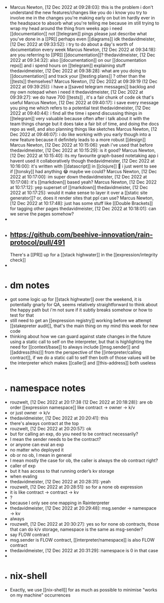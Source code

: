 - Marcus Newton, [12 Dec 2022 at 09:28:03]:
  this is the problem
  i don't understand the new features/changes like you do
  i know you try to involve me in the changes you're making early on but im hardly ever in the headspace to absorb what you're telling me
  because im still trying to wrap my head around the thing from weeks ago
  i need [[documentation]] 
  not [[telegram]] pings
  please just describe what you've done in a [[PR]]
  perhaps even [[diagrams]] idk
  thedavidmeister, [12 Dec 2022 at 09:33:52]:
  i try to do about a day's worth of documentation every week
  Marcus Newton, [12 Dec 2022 at 09:34:18]:
  are you referring to [[PR]] [[documentation]]?
  thedavidmeister, [12 Dec 2022 at 09:34:32]:
  also [[documentation]] on our [[documentation repo]]
  and i spend hours on [[telegram]] explaining stuff
  thedavidmeister, [12 Dec 2022 at 09:38:28]:
  what are you doing to [[documentation]] and track your [[testing plans]] ?
  other than the [[tests]] themselves?
  Marcus Newton, [12 Dec 2022 at 09:39:19 (12 Dec 2022 at 09:39:25)]:
  i have a [[saved telegram messages]] backlog and my own notepad when i need it
  thedavidmeister, [12 Dec 2022 at 09:39:27]:
  we do have 700 [[tests]] , it's a fair chunk of code
  ok that's useful
  Marcus Newton, [12 Dec 2022 at 09:40:17]:
  i save every message you ping me
  which refers to a potential test
  thedavidmeister, [12 Dec 2022 at 09:40:44]:
  i find all the time i spend discussing things in [[telegram]] very valuable because often after i talk about it with the team things change
  but it does take a fair bit of time, and doing the docs repo as well, and also planning things like sketches
  Marcus Newton, [12 Dec 2022 at 09:46:07]:
  i do like working with you early though
  into a new feature
  because it definitely leads to a more robust [[design]]
  Marcus Newton, [12 Dec 2022 at 10:15:06]:
  yeah i've used that before
  thedavidmeister, [12 Dec 2022 at 10:15:29]:
  is it good?
  Marcus Newton, [12 Dec 2022 at 10:15:40]:
  its my favourite graph-based notetaking app
  i havent used it collaboratively though
  thedavidmeister, [12 Dec 2022 at 10:16:00]:
  it's written with [[datascript]] in [[clojure]] 🙂
  i just went to see if [[tonsky]] had anything 😂
  maybe we could?
  Marcus Newton, [12 Dec 2022 at 10:17:00]:
  im super down
  thedavidmeister, [12 Dec 2022 at 10:17:08]:
  it's [[markdown]] based yeah?
  Marcus Newton, [12 Dec 2022 at 10:17:12]:
  yep
  superset of [[markdown]]
  thedavidmeister, [12 Dec 2022 at 10:17:25]:
  would it make sense to layer it over a [[static site generator]]?
  or, does it render sites that ppl can use?
  Marcus Newton, [12 Dec 2022 at 10:17:48]:
  just has some stuff like [[Double Brackets]] for tagging other pages
  thedavidmeister, [12 Dec 2022 at 10:18:01]:
  can we serve the pages somehow?
-
- ## https://github.com/beehive-innovation/rain-protocol/pull/491
  There's a [[PR]] up for a [[stack highwater]] in the [[expression/integrity check]]
-
- # dm notes
- got some logic up for [[stack highwater]] over the weekend, it is potentially gnarly for QA, seems relatively straightforward to think about the happy path but i'm not sure if it subtly breaks somehow or how to test for that
- still need to get an [[expression registry]] working before we attempt [[stakepreter audit]], that's the main thing on my mind this week for new code
- thinking about how we can guard against state changes in the future using a static call to self on the interpreter, but that is highlighting the need for [[context/base]] to always include [[msg.sender]] and [[address(this)]] from the perspective of the [[interpreter/calling contract]], if we do a static call to self then both of those values will be the interpreter which makes [[caller]] and [[this-address]] both useless
-
- # namespace notes
- rouzwelt, [12 Dec 2022 at 20:17:38 (12 Dec 2022 at 20:18:28)]:
  are ob order [[expression namespace]] like contract -> owner -> k/v
- or just owner -> k/v
- thedavidmeister, [12 Dec 2022 at 20:20:41]:
  this
- there's always contract at the top
- rouzwelt, [12 Dec 2022 at 20:20:57]:
  ok
- but for calling an exp, do you need to be contract necessarily?
- I mean the sender needs to be the contract?
- or anyone can eval an exp
- no matter who deployed it
- ob or no ob, I mean in general
- I mean mostly the case for ob, the caller is always the ob contract right?
- caller of exp
- but it has access to that running order’s kv storage
- when evaling
- thedavidmeister, [12 Dec 2022 at 20:28:31]:
  yeah
- rouzwelt, [12 Dec 2022 at 20:28:51]:
  so for a none ob expression
- it is like contract -> contract -> kv
- ?
- because I only see one mapping in Rainterpreter
- thedavidmeister, [12 Dec 2022 at 20:29:48]:
  msg.sender -> namespace -> kv
- always
- rouzwelt, [12 Dec 2022 at 20:30:27]:
  yes so for none ob contracts, those that can do k/v storage, namespace is the same as msg-sender?
- say FLOW contract
- msg.sender is FLOW contract, [[interpreter/namespace]] is also FLOW contract
- thedavidmeister, [12 Dec 2022 at 20:31:29]:
  namespace is 0 in that case
-
- # nix-shell
- Exactly, we use [[nix-shell]] for as much as possible to minimise "works on my machine" occurrences
